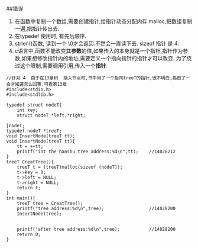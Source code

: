 ##错误
1. 在函数中复制一个数组,需要创建指针,给指针动态分配内存 malloc,把数组复制一遍,把指针传出去.  
2. 在typedef 使用时, 有先后顺序.  
3. strlen()函数, 读到一个 \0才会返回.不然会一直读下去.  sizeof 指针 是 4.  
4. c语言中,函数不能改变其**参数**的值,如果传入的本身就是一个指针,指针作为参数,如果想修改指针内的地址,需要定义一个指向指针的指针才可以改变.  为了绕过这个限制,需要调用引用,传入一个**指针**.  
```
//针对 4  由于在13章树  插入节点时,书中用了一个指向treeT的指针,很不明白,捣鼓了一会才知道怎么回事.可看第13章  
#include<stdio.h>
#include<stdlib.h>

typedef struct nodeT{
	int key;
	struct nodeT *left,*right;
	
}nodeT;
typedef nodeT *treeT;
void InsertNode(treeT tt);
void InsertNode(treeT tt){
	tt = ++tt;
	printf("int the hanshu tree address:%d\n",tt);    //14028212
}
treeT CreatTree(){
	treeT t = (treeT)malloc(sizeof (nodeT));
	t->key = 0;
	t->left = NULL;
	t->right = NULL;
	return t;
}
int main(){
	treeT tree = CreatTree();
	printf("tree address:%d\n",tree);                 //14028200
	InsertNode(tree);
	
	
	printf("after tree address:%d\n",tree);	          //14028200	
	return 0;  
}

```

